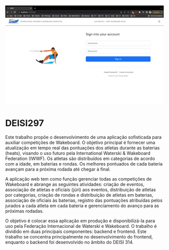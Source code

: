 ![Screenshot](./screenshots/chorme.png)
# DEISI297

Este trabalho propõe o desenvolvimento de uma aplicação sofisticada para
auxiliar competições de Wakeboard. O objetivo principal é fornecer uma 
atualização em tempo real das pontuações dos atletas durante as baterias (heats),
visando o uso futuro pela International Waterski & Wakeboard Federation (IWWF). 
Os atletas são distribuídos em categorias de acordo com a idade, em baterias e rondas. 
Os melhores pontuados de cada bateria avançam para a próxima rodada até chegar à final.

A aplicação web tem como função gerenciar todas as competições de Wakeboard e abrange as
seguintes atividades: criação de eventos, associação de atletas e oficiais (júri) aos eventos,
distribuição de atletas por categorias, criação de rondas e distribuição de atletas em baterias,
associação de oficiais às baterias, registro das pontuações atribuídas pelos jurados a cada atleta
em cada bateria e gerenciamento do avanço para as próximas rodadas.

O objetivo é colocar essa aplicação em produção e disponibilizá-la para uso pela Federação Internacional
de Waterski e Wakeboard. O trabalho é dividido em duas principais componentes: backend e frontend.
Este trabalho se concentra principalmente no desenvolvimento do frontend, enquanto o backend foi desenvolvido
no âmbito do DEISI 314.